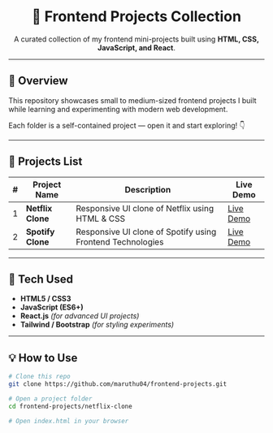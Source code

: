 <h1 align="center">🎨 Frontend Projects Collection</h1>

<p align="center">
  A curated collection of my frontend mini-projects built using <b>HTML, CSS, JavaScript, and React</b>.
</p>

---

## 🚀 Overview

This repository showcases small to medium-sized frontend projects I built while learning and experimenting with modern web development.

Each folder is a self-contained project — open it and start exploring! 👇

---

## 📂 Projects List

| # | Project Name | Description | Live Demo |
|---|---------------|-------------|------------|
| 1 | **Netflix Clone** | Responsive UI clone of Netflix using HTML & CSS | <a href="https://maruthu04.github.io/frontend-projects/netflix-clone/" target="_blank">Live Demo</a> |
| 2 | **Spotify Clone** | Responsive UI clone of Spotify using Frontend Technologies | <a href="https://maruthu04.github.io/frontend-projects/spotify-clone/" target="_blank">Live Demo</a> |

---

## 🧰 Tech Used

- **HTML5 / CSS3**
- **JavaScript (ES6+)**
- **React.js** *(for advanced UI projects)*
- **Tailwind / Bootstrap** *(for styling experiments)*

---

## 💡 How to Use

```bash
# Clone this repo
git clone https://github.com/maruthu04/frontend-projects.git

# Open a project folder
cd frontend-projects/netflix-clone

# Open index.html in your browser
